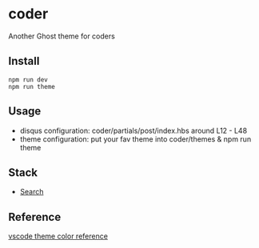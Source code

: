 # coder

Another Ghost theme for coders

## Install

```
npm run dev
npm run theme
```

## Usage

- disqus configuration: coder/partials/post/index.hbs around L12 - L48
- theme configuration: put your fav theme into coder/themes & npm run theme

## Stack

* [Search](https://github.com/jamalneufeld/ghostHunter)

## Reference

[vscode theme color reference](https://code.visualstudio.com/docs/getstarted/theme-color-reference)
